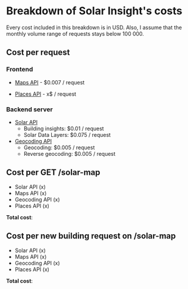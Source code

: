 # Breakdown of Solar Insight's costs
Every cost included in this breakdown is in USD. Also, I assume that the monthly volume range of requests stays below 100 000. 

## Cost per request
### Frontend
- [Maps API](https://mapsplatform.google.com/pricing/) - $0.007 / request

- [Places API](https://developers.google.com/maps/documentation/places/web-service/usage-and-billing) - x$ / request

### Backend server
- [Solar API](https://developers.google.com/maps/documentation/solar/usage-and-billing)
  - Building insights: $0.01 / request
  - Solar Data Layers: $0.075 / request
- [Geocoding API](https://developers.google.com/maps/documentation/geocoding/usage-and-billing)
  - Geocoding: $0.005 / request
  - Reverse geocoding: $0.005 / request


## Cost per GET /solar-map
- Solar API (x)
- Maps API (x)
- Geocoding API (x)
- Places API (x)

**Total cost**: 

## Cost per new building request on /solar-map
- Solar API (x)
- Maps API (x)
- Geocoding API (x)
- Places API (x)

**Total cost**: 
